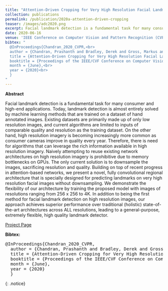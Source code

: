 ```yaml
---
title: "Attention-Driven Cropping for Very High Resolution Facial Landmark Detection"
collection: publications
permalink: /publication/2020a-attention-driven-cropping
teaser: /images/adc2020.png
excerpt: Facial landmark detection is a fundamental task for many consumer and high-end applications and is almost entirely solved by machine learning methods today.  [[Project Page]](https://studios.disneyresearch.com/2020/06/16/attention-driven-cropping-for-very-high-resolution-facial-landmark-detection/) <br><br>
date: 2020-06-16
venue: 'IEEE Conference on Computer Vision and Pattern Recognition (CVPR)'
bibtex: "
  @InProceedings{Chandran_2020_CVPR,<br>
  author = {Chandran, Prashanth and Bradley, Derek and Gross, Markus and Beeler, Thabo},<br> 
  title = {Attention-Driven Cropping for Very High Resolution Facial Landmark Detection},<br> 
  booktitle = {Proceedings of the IEEE/CVF Conference on Computer Vision and Pattern Recognition (CVPR)},<br>
  month = {June},<br>
  year = {2020}<br>
  }
"
---
```


**Abstract**
<p>
Facial landmark detection is a fundamental task for many consumer and high-end applications. Today, landmark detection is almost entirely solved by machine learning methods that are trained on a dataset of hand annotated images. Existing datasets are primarily made up of only low resolution images, and current algorithms are limited to inputs of comparable quality and resolution as the training dataset. On the other hand, high resolution imagery is becoming increasingly more common as consumer cameras improve in quality every year. Therefore, there is need for algorithms that can leverage the rich information available in high resolution imagery. Naively attempting to reuse existing network architectures on high resolution imagery is prohibitive due to memory bottlenecks on GPUs. The only current solution is to downsample the images, sacrificing resolution and quality. Building on top of recent progress in attention-based networks, we present a novel, fully convolutional regional architecture that is specially designed for predicting landmarks on very high resolution facial images without downsampling. We demonstrate the flexibility of our architecture by training the proposed model with images of resolutions ranging from 256 x 256 to 4K. In addition to being the first method for facial landmark detection on high resolution images, our approach achieves superior performance over traditional (holistic) state-of-the-art architectures across ALL resolutions, leading to a general-purpose, extremely flexible, high quality landmark detector.
</p>

[Project Page](https://studios.disneyresearch.com/2020/06/16/attention-driven-cropping-for-very-high-resolution-facial-landmark-detection/)

**Bibtex:** 
<pre>
@InProceedings{Chandran_2020_CVPR,
  author = {Chandran, Prashanth and Bradley, Derek and Gross, Markus and Beeler, Thabo},  
  title = {Attention-Driven Cropping for Very High Resolution Facial Landmark Detection},
  booktitle = {Proceedings of the IEEE/CVF Conference on Computer Vision and Pattern Recognition (CVPR)},
  month = {June},
  year = {2020}
  }
</pre>
{: .notice}